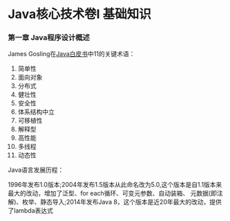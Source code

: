 # Java核心技术卷I 基础知识

### 第一章 Java程序设计概述
James Gosling在[Java白皮书](https://github.com/Egnaxela/java_journey_learning/edit/master/src/com/coreJavaVolumeI/7Gosling.pdf)中11的关键术语：
<ol>
<li>简单性
<li>面向对象
<li>分布式
<li>健壮性
<li>安全性
<li>体系结构中立
<li>可移植性
<li>解释型
<li>高性能
<li>多线程
<li>动态性
</ol>

Java语言发展历程：

1996年发布1.0版本;2004年发布1.5版本从此命名改为5.0,这个版本是自1.1版本来最大的改动，增加了泛型、for each循环、可变元参数、自动装箱、
元数据(即注解)、枚举、静态导入;2014年发布Java 8，这个版本是近20年最大的改动，提供了lambda表达式
